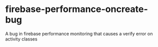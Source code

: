 # firebase-performance-oncreate-bug
A bug in firebase performance monitoring that causes a verify error on activity classes
